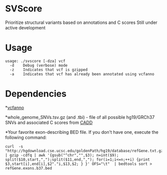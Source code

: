 # SVScore
Prioritize structural variants based on annotations and C scores
Still under active development

# Usage
```
usage: ./svscore [-dza] vcf
  -d	Debug (verbose) mode
  -z	Indicates that vcf is gzipped
  -a	Indicates that vcf has already been annotated using vcfanno
```

# Dependencies
*[vcfanno](https://www.github.com/brentp/vcfanno)

*whole_genome_SNVs.tsv.gz (and .tbi) - file of all possible hg19/GRCh37 SNVs and associated C scores from [CADD](http://cadd.gs.washington.edu/download) 

*Your favorite exon-describing BED file. If you don't have one, execute the following command:

```
curl  -s "http://hgdownload.cse.ucsc.edu/goldenPath/hg19/database/refGene.txt.gz" | gzip -cdfq | awk '{gsub("^chr","",$3); n=int($9); split($10,start,",");split($11,end,","); for(i=1;i<=n;++i) {print $3,start[i],end[i],$2"."i,$13,$2; } }' OFS="\t"  | bedtools sort > refGene.exons.b37.bed
```
